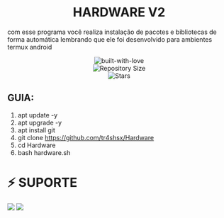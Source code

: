 <h1 align="center"><b><b>HARDWARE V2</b></b></h1>

<p>com esse programa você realiza instalação de pacotes e bibliotecas de forma automática lembrando que ele foi desenvolvido para ambientes termux android</p>

<p align="center">
        <img src="http://ForTheBadge.com/images/badges/built-with-love.svg" alt="built-with-love">
    </a> <br>
    <img src="https://img.shields.io/github/repo-size/tr4shsx/Hardware?style=for-the-badge&logo=appveyor" alt="Repository Size"><br>
    <img src="https://img.shields.io/github/stars/Imtheekshana126/saber-bot?style=for-the-badge&logo=appveyor" alt="Stars"></a>
</p>

## GUIA:
1. apt update -y
2. apt upgrade -y
3. apt install git
4. git clone https://github.com/tr4shsx/Hardware
5. cd Hardware
6. bash hardware.sh


# ⚡ SUPORTE
<a href="https://t.me/Tr4shpxdm"><img src="https://img.shields.io/badge/Join-Telegram%20Support-red.svg?logo=Telegram"></a>
<a href="https://t.me/Tr4shSw"><img src="https://img.shields.io/badge/Join-Telegram%20Channel-blue.svg?logo=Telegram"></a>
